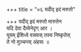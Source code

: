 +++
title = "०६ यदीद् इदं मरुतो"

+++
यदीद् इदं मरुतो मारुतेन  
यदि देवा दैव्येनेदृग् आर ।  
यूयम् ईशिध्वे वसवस् तस्य निष्कृतेस्  
ते नो मुञ्चन्त्व् अंहसः ॥
